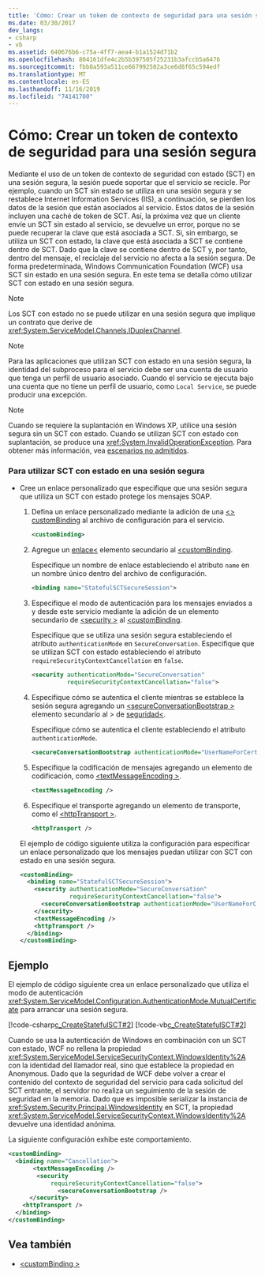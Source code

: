 ```yaml
---
title: 'Cómo: Crear un token de contexto de seguridad para una sesión segura'
ms.date: 03/30/2017
dev_langs:
- csharp
- vb
ms.assetid: 640676b6-c75a-4ff7-aea4-b1a1524d71b2
ms.openlocfilehash: 804161dfe4c2b5b397505f25231b3afccb5a6476
ms.sourcegitcommit: fbb8a593a511ce667992502a3ce6d8f65c594edf
ms.translationtype: MT
ms.contentlocale: es-ES
ms.lasthandoff: 11/16/2019
ms.locfileid: "74141700"
---
```

# <a name="how-to-create-a-security-context-token-for-a-secure-session"></a>Cómo: Crear un token de contexto de seguridad para una sesión segura
Mediante el uso de un token de contexto de seguridad con estado (SCT) en una sesión segura, la sesión puede soportar que el servicio se recicle. Por ejemplo, cuando un SCT sin estado se utiliza en una sesión segura y se restablece Internet Information Services (IIS), a continuación, se pierden los datos de la sesión que están asociados al servicio. Estos datos de la sesión incluyen una caché de token de SCT. Así, la próxima vez que un cliente envíe un SCT sin estado al servicio, se devuelve un error, porque no se puede recuperar la clave que está asociada a SCT. Si, sin embargo, se utiliza un SCT con estado, la clave que está asociada a SCT se contiene dentro de SCT. Dado que la clave se contiene dentro de SCT y, por tanto, dentro del mensaje, el reciclaje del servicio no afecta a la sesión segura. De forma predeterminada, Windows Communication Foundation (WCF) usa SCT sin estado en una sesión segura. En este tema se detalla cómo utilizar SCT con estado en una sesión segura.  
  
> [!NOTE]
> Los SCT con estado no se puede utilizar en una sesión segura que implique un contrato que derive de <xref:System.ServiceModel.Channels.IDuplexChannel>.  
  
> [!NOTE]
> Para las aplicaciones que utilizan SCT con estado en una sesión segura, la identidad del subproceso para el servicio debe ser una cuenta de usuario que tenga un perfil de usuario asociado. Cuando el servicio se ejecuta bajo una cuenta que no tiene un perfil de usuario, como `Local Service`, se puede producir una excepción.  
  
> [!NOTE]
> Cuando se requiere la suplantación en Windows XP, utilice una sesión segura sin un SCT con estado. Cuando se utilizan SCT con estado con suplantación, se produce una <xref:System.InvalidOperationException>. Para obtener más información, vea [escenarios no admitidos](../../../../docs/framework/wcf/feature-details/unsupported-scenarios.md).  
  
### <a name="to-use-stateful-scts-in-a-secure-session"></a>Para utilizar SCT con estado en una sesión segura  
  
- Cree un enlace personalizado que especifique que una sesión segura que utiliza un SCT con estado protege los mensajes SOAP.  
  
    1. Defina un enlace personalizado mediante la adición de una [\<> customBinding](../../../../docs/framework/configure-apps/file-schema/wcf/custombinding.md) al archivo de configuración para el servicio.  
  
        ```xml  
        <customBinding>  
        ```  
  
    2. Agregue un [enlace\<](../../configure-apps/file-schema/wcf/bindings.md) elemento secundario al [\<customBinding](../../../../docs/framework/configure-apps/file-schema/wcf/custombinding.md).  
  
         Especifique un nombre de enlace estableciendo el atributo `name` en un nombre único dentro del archivo de configuración.  
  
        ```xml  
        <binding name="StatefulSCTSecureSession">  
        ```  
  
    3. Especifique el modo de autenticación para los mensajes enviados a y desde este servicio mediante la adición de un elemento secundario de [\<security >](../../../../docs/framework/configure-apps/file-schema/wcf/security-of-custombinding.md) al [\<customBinding](../../../../docs/framework/configure-apps/file-schema/wcf/custombinding.md).  
  
         Especifique que se utiliza una sesión segura estableciendo el atributo `authenticationMode` en `SecureConversation`. Especifique que se utilizan SCT con estado estableciendo el atributo `requireSecurityContextCancellation` en `false`.  
  
        ```xml  
        <security authenticationMode="SecureConversation"  
                  requireSecurityContextCancellation="false">  
        ```  
  
    4. Especifique cómo se autentica el cliente mientras se establece la sesión segura agregando un [\<secureConversationBootstrap >](../../../../docs/framework/configure-apps/file-schema/wcf/secureconversationbootstrap.md) elemento secundario al > de [seguridad\<](../../../../docs/framework/configure-apps/file-schema/wcf/security-of-custombinding.md).  
  
         Especifique cómo se autentica el cliente estableciendo el atributo `authenticationMode`.  
  
        ```xml  
        <secureConversationBootstrap authenticationMode="UserNameForCertificate" />  
        ```  
  
    5. Especifique la codificación de mensajes agregando un elemento de codificación, como [\<textMessageEncoding >](../../../../docs/framework/configure-apps/file-schema/wcf/textmessageencoding.md).  
  
        ```xml  
        <textMessageEncoding />  
        ```  
  
    6. Especifique el transporte agregando un elemento de transporte, como el [\<httpTransport >](../../../../docs/framework/configure-apps/file-schema/wcf/httptransport.md).  
  
        ```xml  
        <httpTransport />  
        ```  
  
     El ejemplo de código siguiente utiliza la configuración para especificar un enlace personalizado que los mensajes puedan utilizar con SCT con estado en una sesión segura.  
  
    ```xml  
    <customBinding>  
      <binding name="StatefulSCTSecureSession">  
        <security authenticationMode="SecureConversation"  
                  requireSecurityContextCancellation="false">  
          <secureConversationBootstrap authenticationMode="UserNameForCertificate" />  
        </security>  
        <textMessageEncoding />  
        <httpTransport />  
      </binding>  
    </customBinding>  
    ```  
  
## <a name="example"></a>Ejemplo  
 El ejemplo de código siguiente crea un enlace personalizado que utiliza el modo de autenticación <xref:System.ServiceModel.Configuration.AuthenticationMode.MutualCertificate> para arrancar una sesión segura.  
  
 [!code-csharp[c_CreateStatefulSCT#2](../../../../samples/snippets/csharp/VS_Snippets_CFX/c_createstatefulsct/cs/secureservice.cs#2)]
 [!code-vb[c_CreateStatefulSCT#2](../../../../samples/snippets/visualbasic/VS_Snippets_CFX/c_createstatefulsct/vb/secureservice.vb#2)]  
  
 Cuando se usa la autenticación de Windows en combinación con un SCT con estado, WCF no rellena la propiedad <xref:System.ServiceModel.ServiceSecurityContext.WindowsIdentity%2A> con la identidad del llamador real, sino que establece la propiedad en Anonymous. Dado que la seguridad de WCF debe volver a crear el contenido del contexto de seguridad del servicio para cada solicitud del SCT entrante, el servidor no realiza un seguimiento de la sesión de seguridad en la memoria. Dado que es imposible serializar la instancia de <xref:System.Security.Principal.WindowsIdentity> en SCT, la propiedad <xref:System.ServiceModel.ServiceSecurityContext.WindowsIdentity%2A> devuelve una identidad anónima.  
  
 La siguiente configuración exhibe este comportamiento.  
  
```xml  
<customBinding>  
  <binding name="Cancellation">  
       <textMessageEncoding />  
        <security   
            requireSecurityContextCancellation="false">  
              <secureConversationBootstrap />  
      </security>  
    <httpTransport />  
  </binding>  
</customBinding>  
```  
  
## <a name="see-also"></a>Vea también

- [\<customBinding >](../../../../docs/framework/configure-apps/file-schema/wcf/custombinding.md)
